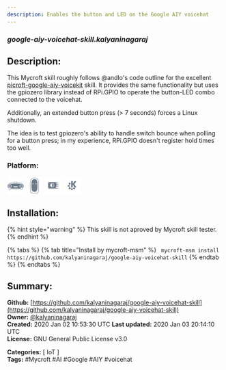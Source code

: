 ```yaml
---
description: Enables the button and LED on the Google AIY voicehat
---
```


### _google-aiy-voicehat-skill.kalyaninagaraj_  
## Description:  
This Mycroft skill roughly follows @andlo's code outline for the
excellent [picroft-google-aiy-voicekit](https://github.com/andlo/picroft-google-aiy-voicekit-skill) skill. It provides
the same functionality but uses the gpiozero library
instead of RPi.GPIO to operate the button-LED combo
connected to the voicehat.

Additionally, an extended button press
(> 7 seconds) forces a Linux shutdown.

The idea is to test gpiozero's ability to handle switch
bounce when polling for a button press; in my experience, RPi.GPIO
doesn't register hold times too well.  
  
  
### Platform:  
 ![Mark I](../.gitbook/assets/mark-1-icon.png)  ![Mark II](../.gitbook/assets/mark-2-icon.png)  ![Picroft](../.gitbook/assets/picroft-icon.png)  ![plasmoid](../.gitbook/assets/kde.png)   
## Installation:  
{% hint style="warning" %}
This skill is not aproved by Mycroft skill tester.
{% endhint %}
    
{% tabs %}
{% tab title="Install by mycroft-msm" %}
``` mycroft-msm install https://github.com/kalyaninagaraj/google-aiy-voicehat-skill```
{% endtab %}
  {% endtabs %}
    
## Summary:  
**Github:** [https://github.com/kalyaninagaraj/google-aiy-voicehat-skill](https://github.com/kalyaninagaraj/google-aiy-voicehat-skill)  
**Owner:** [@kalyaninagaraj](https://github.com/kalyaninagaraj)  
**Created:** 2020 Jan 02 10:53:30 UTC  **Last updated:** 2020 Jan 03 20:14:10 UTC  
**License:** GNU General Public License v3.0  
  
**Categories:** [ IoT ]   
**Tags:** \#Mycroft \#AI \#Google \#AIY \#voicehat   
